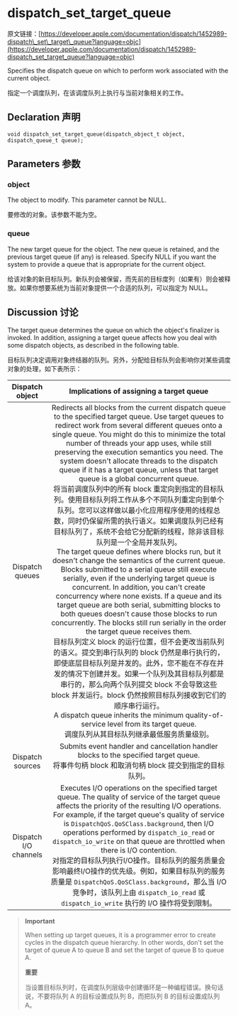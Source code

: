 # dispatch\_set\_target\_queue

原文链接：[https://developer.apple.com/documentation/dispatch/1452989-dispatch\_set\_target\_queue?language=objc](https://developer.apple.com/documentation/dispatch/1452989-dispatch_set_target_queue?language=objc)

Specifies the dispatch queue on which to perform work associated with the current object.
	
指定一个调度队列，在该调度队列上执行与当前对象相关的工作。
	
## Declaration 声明

	void dispatch_set_target_queue(dispatch_object_t object, dispatch_queue_t queue);
	
## Parameters 参数

### object

The object to modify. This parameter cannot be NULL.

要修改的对象。该参数不能为空。

### queue

The new target queue for the object. The new queue is retained, and the previous target queue (if any) is released. Specify NULL if you want the system to provide a queue that is appropriate for the current object.

给该对象的新目标队列。新队列会被保留，而先前的目标度列（如果有）则会被释放。如果你想要系统为当前对象提供一个合适的队列，可以指定为 NULL。

## Discussion 讨论

The target queue determines the queue on which the object's finalizer is invoked. In addition, assigning a target queue affects how you deal with some dispatch objects, as described in the following table.

目标队列决定调用对象终结器的队列。另外，分配给目标队列会影响你对某些调度对象的处理，如下表所示：

|Dispatch object|Implications of assigning a target queue|
|:--:|:--:|
|Dispatch queues|Redirects all blocks from the current dispatch queue to the specified target queue. Use target queues to redirect work from several different queues onto a single queue. You might do this to minimize the total number of threads your app uses, while still preserving the execution semantics you need. The system doesn't allocate threads to the dispatch queue if it has a target queue, unless that target queue is a global concurrent queue. </br> 将当前调度队列中的所有 block 重定向到指定的目标队列。使用目标队列将工作从多个不同队列重定向到单个队列。您可以这样做以最小化应用程序使用的线程总数，同时仍保留所需的执行语义。如果调度队列已经有目标队列了，系统不会给它分配新的线程，除非该目标队列是一个全局并发队列。 </br> The target queue defines where blocks run, but it doesn't change the semantics of the current queue. Blocks submitted to a serial queue still execute serially, even if the underlying target queue is concurrent. In addition, you can't create concurrency where none exists. If a queue and its target queue are both serial, submitting blocks to both queues doesn't cause those blocks to run concurrently. The blocks still run serially in the order the target queue receives them. </br> 目标队列定义 block 的运行位置，但不会更改当前队列的语义。提交到串行队列的 block 仍然是串行执行的，即使底层目标队列是并发的。此外，您不能在不存在并发的情况下创建并发。如果一个队列及其目标队列都是串行的，那么向两个队列提交 block 不会导致这些 block 并发运行。block 仍然按照目标队列接收到它们的顺序串行运行。 </br> A dispatch queue inherits the minimum quality-of-service level from its target queue. </br> 调度队列从其目标队列继承最低服务质量级别。|
|Dispatch sources|Submits event handler and cancellation handler blocks to the specified target queue. </br> 将事件句柄 block 和取消句柄 block 提交到指定的目标队列。 |
|Dispatch I/O channels|Executes I/O operations on the specified target queue. The quality of service of the target queue affects the priority of the resulting I/O operations. For example, if the target queue's quality of service is `DispatchQoS.QoSClass.background`, then I/O operations performed by `dispatch_io_read` or `dispatch_io_write` on that queue are throttled when there is I/O contention.</br>对指定的目标队列执行I/O操作。目标队列的服务质量会影响最终I/O操作的优先级。例如，如果目标队列的服务质量是 `DispatchQoS.QoSClass.background`，那么当 I/O 竞争时，该队列上由 `dispatch_io_read` 或 `dispatch_io_write` 执行的 I/O 操作将受到限制。|

> **Important**
> 
> When setting up target queues, it is a programmer error to create cycles in the dispatch queue hierarchy. In other words, don't set the target of queue A to queue B and set the target of queue B to queue A.
> 
> **重要**
> 
> 当设置目标队列时，在调度队列层级中创建循环是一种编程错误。换句话说，不要将队列 A 的目标设置成队列 B，而把队列 B 的目标设置成队列 A。










